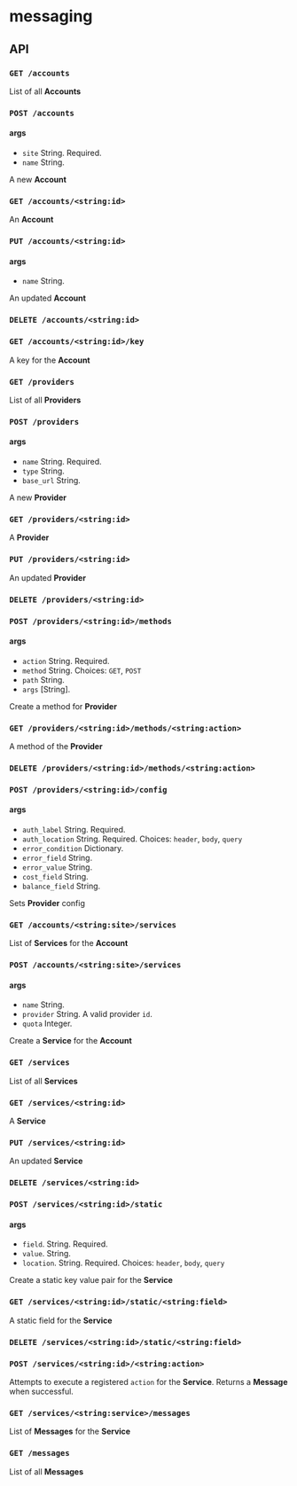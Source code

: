 # messaging

## API

### `GET /accounts`

List of all **Accounts**

### `POST /accounts`

#### args

- `site` String. Required.
- `name` String.

A new **Account**

### `GET /accounts/<string:id>`

An **Account**

### `PUT /accounts/<string:id>`

#### args

- `name` String.

An updated **Account**

### `DELETE /accounts/<string:id>`

### `GET /accounts/<string:id>/key`

A key for the **Account**

### `GET /providers`

List of all **Providers**

### `POST /providers`

#### args

- `name` String. Required.
- `type` String.
- `base_url` String.

A new **Provider**

### `GET /providers/<string:id>`

A **Provider**

### `PUT /providers/<string:id>`

An updated **Provider**

### `DELETE /providers/<string:id>`

### `POST /providers/<string:id>/methods`

#### args

- `action` String. Required.
- `method` String. Choices: `GET`, `POST`
- `path` String.
- `args` [String].

Create a method for **Provider**

### `GET /providers/<string:id>/methods/<string:action>`

A method of the **Provider**

### `DELETE /providers/<string:id>/methods/<string:action>`

### `POST /providers/<string:id>/config`

#### args

- `auth_label` String. Required.
- `auth_location` String. Required. Choices: `header`, `body`, `query`
- `error_condition` Dictionary.
- `error_field` String.
- `error_value` String.
- `cost_field` String.
- `balance_field` String.

Sets **Provider** config

### `GET /accounts/<string:site>/services`

List of **Services** for the **Account**

### `POST /accounts/<string:site>/services`

#### args

- `name` String.
- `provider` String. A valid provider `id`.
- `quota` Integer.

Create a **Service** for the **Account**

### `GET /services`

List of all **Services**

### `GET /services/<string:id>`

A **Service**

### `PUT /services/<string:id>`

An updated **Service**

### `DELETE /services/<string:id>`

### `POST /services/<string:id>/static`

#### args

- `field`. String. Required.
- `value`. String.
- `location`. String. Required. Choices: `header`, `body`, `query`

Create a static key value pair for the **Service**

### `GET /services/<string:id>/static/<string:field>`

A static field for the **Service**

### `DELETE /services/<string:id>/static/<string:field>`

### `POST /services/<string:id>/<string:action>`

Attempts to execute a registered `action` for the **Service**.
Returns a **Message** when successful.

### `GET /services/<string:service>/messages`

List of **Messages** for the **Service**

### `GET /messages`

List of all **Messages**
